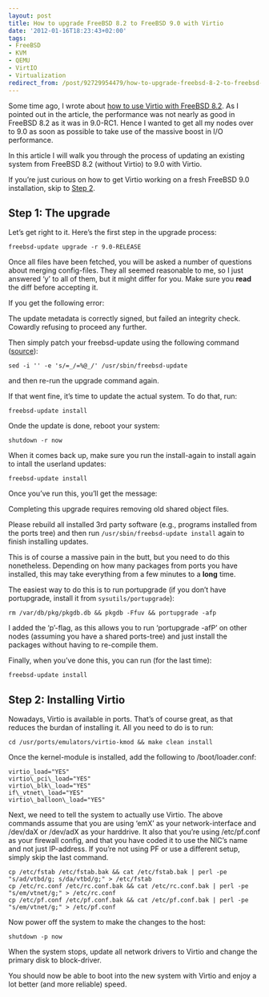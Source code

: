 ```yaml
---
layout: post
title: How to upgrade FreeBSD 8.2 to FreeBSD 9.0 with Virtio
date: '2012-01-16T18:23:43+02:00'
tags:
- FreeBSD
- KVM
- QEMU
- VirtIO
- Virtualization
redirect_from: /post/92729954479/how-to-upgrade-freebsd-8-2-to-freebsd-9-0-with-virtio
---
```

Some time ago, I wrote about [how to use Virtio with FreeBSD 8.2](/2011/10/20/how-to-use-virtio-on-freebsd-8-2.html). As I pointed out in the article, the performance was not nearly as good in FreeBSD 8.2 as it was in 9.0-RC1. Hence I wanted to get all my nodes over to 9.0 as soon as possible to take use of the massive boost in I/O performance.

In this article I will walk you through the process of updating an existing system from FreeBSD 8.2 (without Virtio) to 9.0 with Virtio.

If you’re just curious on how to get Virtio working on a fresh FreeBSD 9.0 installation, skip to [Step 2](#virtio).

Step 1: The upgrade
-------------------

Let’s get right to it. Here’s the first step in the upgrade process:

    freebsd-update upgrade -r 9.0-RELEASE

Once all files have been fetched, you will be asked a number of questions about merging config-files. They all seemed reasonable to me, so I just answered ‘y’ to all of them, but it might differ for you. Make sure you **read** the diff before accepting it.

If you get the following error:

The update metadata is correctly signed, but failed an integrity check.
Cowardly refusing to proceed any further.

Then simply patch your freebsd-update using the following command ([source](http://lists.freebsd.org/pipermail/freebsd-stable/2011-October/064321.html)):

    sed -i '' -e 's/=_/=%@_/' /usr/sbin/freebsd-update

and then re-run the upgrade command again.

If that went fine, it’s time to update the actual system. To do that, run:

    freebsd-update install

Onde the update is done, reboot your system:

    shutdown -r now

When it comes back up, make sure you run the install-again to install again to intall the userland updates:

    freebsd-update install

Once you’ve run this, you’ll get the message:

Completing this upgrade requires removing old shared object files.

Please rebuild all installed 3rd party software (e.g., programs
installed from the ports tree) and then run 
`/usr/sbin/freebsd-update install`  again to 
finish installing updates.

This is of course a massive pain in the butt, but you need to do this nonetheless. Depending on how many packages from ports you have installed, this may take everything from a few minutes to a **long** time.

The easiest way to do this is to run portupgrade (if you don’t have portupgrade, install it from `sysutils/portupgrade`):

    rm /var/db/pkg/pkgdb.db && pkgdb -Ffuv && portupgrade -afp

I added the ‘p’-flag, as this allows you to run ‘portupgrade -afP’ on other nodes (assuming you have a shared ports-tree) and just install the packages without having to re-compile them.

Finally, when you’ve done this, you can run (for the last time):

    freebsd-update install

<a id="virtio"></a>

Step 2: Installing Virtio
-------------------------

Nowadays, Virtio is available in ports. That’s of course great, as that reduces the burdan of installing it. All you need to do is to run:

    cd /usr/ports/emulators/virtio-kmod && make clean install

Once the kernel-module is installed, add the following to /boot/loader.conf:

    virtio_load="YES"
    virtio\_pci\_load="YES"
    virtio\_blk\_load="YES"
    if\_vtnet\_load="YES"
    virtio\_balloon\_load="YES"

Next, we need to tell the system to actually use Virtio. The above commands assume that you are using ‘emX’ as your network-interface and /dev/daX or /dev/adX as your harddrive. It also that you’re using /etc/pf.conf as your firewall config, and that you have coded it to use the NIC’s name and not just IP-address. If you’re not using PF or use a different setup, simply skip the last command.

    cp /etc/fstab /etc/fstab.bak && cat /etc/fstab.bak | perl -pe "s/ad/vtbd/g; s/da/vtbd/g;" > /etc/fstab
    cp /etc/rc.conf /etc/rc.conf.bak && cat /etc/rc.conf.bak | perl -pe "s/em/vtnet/g;" > /etc/rc.conf
    cp /etc/pf.conf /etc/pf.conf.bak && cat /etc/pf.conf.bak | perl -pe "s/em/vtnet/g;" > /etc/pf.conf

Now power off the system to make the changes to the host:

    shutdown -p now

When the system stops, update all network drivers to Virtio and change the primary disk to block-driver.

You should now be able to boot into the new system with Virtio and enjoy a lot better (and more reliable) speed.
